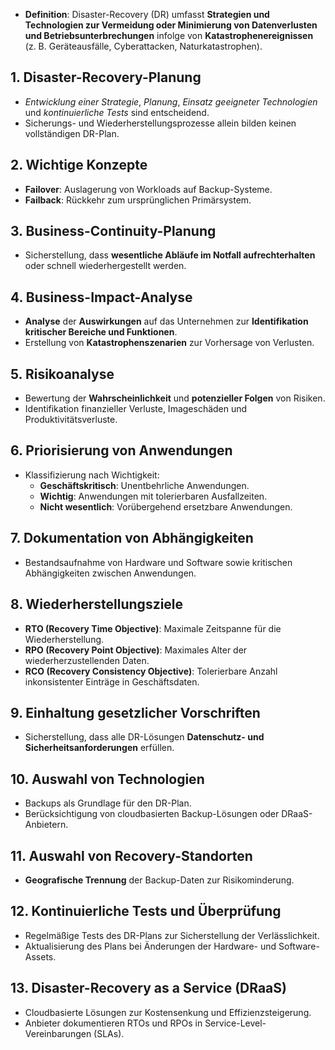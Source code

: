 - **Definition**: Disaster-Recovery (DR) umfasst **Strategien und Technologien zur Vermeidung oder Minimierung von Datenverlusten und Betriebsunterbrechungen** infolge von **Katastrophenereignissen** (z. B. Geräteausfälle, Cyberattacken, Naturkatastrophen).

## 1. Disaster-Recovery-Planung
- *Entwicklung einer Strategie*, *Planung*, *Einsatz geeigneter Technologien* und *kontinuierliche Tests* sind entscheidend.
- Sicherungs- und Wiederherstellungsprozesse allein bilden keinen vollständigen DR-Plan.

## 2. Wichtige Konzepte
- **Failover**: Auslagerung von Workloads auf Backup-Systeme.
- **Failback**: Rückkehr zum ursprünglichen Primärsystem.

## 3. Business-Continuity-Planung
- Sicherstellung, dass **wesentliche Abläufe im Notfall aufrechterhalten** oder schnell wiederhergestellt werden.

## 4. Business-Impact-Analyse
- **Analyse** der **Auswirkungen** auf das Unternehmen zur **Identifikation kritischer Bereiche und Funktionen**.
- Erstellung von **Katastrophenszenarien** zur Vorhersage von Verlusten.

## 5. Risikoanalyse
- Bewertung der **Wahrscheinlichkeit** und **potenzieller Folgen** von Risiken.
- Identifikation finanzieller Verluste, Imageschäden und Produktivitätsverluste.

## 6. Priorisierung von Anwendungen
- Klassifizierung nach Wichtigkeit:
  - **Geschäftskritisch**: Unentbehrliche Anwendungen.
  - **Wichtig**: Anwendungen mit tolerierbaren Ausfallzeiten.
  - **Nicht wesentlich**: Vorübergehend ersetzbare Anwendungen.

## 7. Dokumentation von Abhängigkeiten
- Bestandsaufnahme von Hardware und Software sowie kritischen Abhängigkeiten zwischen Anwendungen.

## 8. Wiederherstellungsziele
- **RTO (Recovery Time Objective)**: Maximale Zeitspanne für die Wiederherstellung.
- **RPO (Recovery Point Objective)**: Maximales Alter der wiederherzustellenden Daten.
- **RCO (Recovery Consistency Objective)**: Tolerierbare Anzahl inkonsistenter Einträge in Geschäftsdaten.

## 9. Einhaltung gesetzlicher Vorschriften
- Sicherstellung, dass alle DR-Lösungen **Datenschutz- und Sicherheitsanforderungen** erfüllen.

## 10. Auswahl von Technologien
- Backups als Grundlage für den DR-Plan.
- Berücksichtigung von cloudbasierten Backup-Lösungen oder DRaaS-Anbietern.

## 11. Auswahl von Recovery-Standorten
- **Geografische Trennung** der Backup-Daten zur Risikominderung.

## 12. Kontinuierliche Tests und Überprüfung
- Regelmäßige Tests des DR-Plans zur Sicherstellung der Verlässlichkeit.
- Aktualisierung des Plans bei Änderungen der Hardware- und Software-Assets.

## 13. Disaster-Recovery as a Service (DRaaS)
- Cloudbasierte Lösungen zur Kostensenkung und Effizienzsteigerung.
- Anbieter dokumentieren RTOs und RPOs in Service-Level-Vereinbarungen (SLAs).